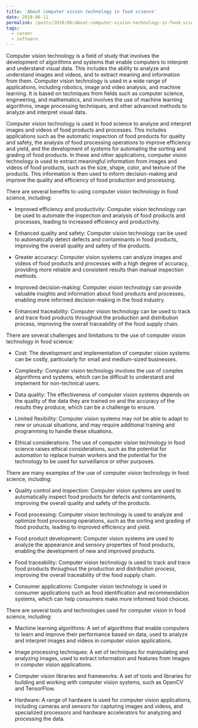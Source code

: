 ```yaml
---
title: 'About computer vision technology in food science'
date: 2018-06-11
permalink: /posts/2018/06/about-computer-vision-technology-in-food-science/
tags:
  - career
  - software
---
```


Computer vision technology is a field of study that involves the development of algorithms and systems that enable computers to interpret and understand visual data. This includes the ability to analyze and understand images and videos, and to extract meaning and information from them. Computer vision technology is used in a wide range of applications, including robotics, image and video analysis, and machine learning. It is based on techniques from fields such as computer science, engineering, and mathematics, and involves the use of machine learning algorithms, image processing techniques, and other advanced methods to analyze and interpret visual data.

Computer vision technology is used in food science to analyze and interpret images and videos of food products and processes. This includes applications such as the automatic inspection of food products for quality and safety, the analysis of food processing operations to improve efficiency and yield, and the development of systems for automating the sorting and grading of food products. In these and other applications, computer vision technology is used to extract meaningful information from images and videos of food products, such as the size, shape, color, and texture of the products. This information is then used to inform decision-making and improve the quality and efficiency of food production and processing.

There are several benefits to using computer vision technology in food science, including:

* Improved efficiency and productivity: Computer vision technology can be used to automate the inspection and analysis of food products and processes, leading to increased efficiency and productivity.

* Enhanced quality and safety: Computer vision technology can be used to automatically detect defects and contaminants in food products, improving the overall quality and safety of the products.

* Greater accuracy: Computer vision systems can analyze images and videos of food products and processes with a high degree of accuracy, providing more reliable and consistent results than manual inspection methods.

* Improved decision-making: Computer vision technology can provide valuable insights and information about food products and processes, enabling more informed decision-making in the food industry.

* Enhanced traceability: Computer vision technology can be used to track and trace food products throughout the production and distribution process, improving the overall traceability of the food supply chain.

There are several challenges and limitations to the use of computer vision technology in food science:

* Cost: The development and implementation of computer vision systems can be costly, particularly for small and medium-sized businesses.

* Complexity: Computer vision technology involves the use of complex algorithms and systems, which can be difficult to understand and implement for non-technical users.

* Data quality: The effectiveness of computer vision systems depends on the quality of the data they are trained on and the accuracy of the results they produce, which can be a challenge to ensure.

* Limited flexibility: Computer vision systems may not be able to adapt to new or unusual situations, and may require additional training and programming to handle these situations.

* Ethical considerations: The use of computer vision technology in food science raises ethical considerations, such as the potential for automation to replace human workers and the potential for the technology to be used for surveillance or other purposes.

There are many examples of the use of computer vision technology in food science, including:

* Quality control and inspection: Computer vision systems are used to automatically inspect food products for defects and contaminants, improving the overall quality and safety of the products.

* Food processing: Computer vision technology is used to analyze and optimize food processing operations, such as the sorting and grading of food products, leading to improved efficiency and yield.

* Food product development: Computer vision systems are used to analyze the appearance and sensory properties of food products, enabling the development of new and improved products.

* Food traceability: Computer vision technology is used to track and trace food products throughout the production and distribution process, improving the overall traceability of the food supply chain.

* Consumer applications: Computer vision technology is used in consumer applications such as food identification and recommendation systems, which can help consumers make more informed food choices.

There are several tools and technologies used for computer vision in food science, including:

* Machine learning algorithms: A set of algorithms that enable computers to learn and improve their performance based on data, used to analyze and interpret images and videos in computer vision applications.

* Image processing techniques: A set of techniques for manipulating and analyzing images, used to extract information and features from images in computer vision applications.

* Computer vision libraries and frameworks: A set of tools and libraries for building and working with computer vision systems, such as OpenCV and TensorFlow.

* Hardware: A range of hardware is used for computer vision applications, including cameras and sensors for capturing images and videos, and specialized processors and hardware accelerators for analyzing and processing the data.

